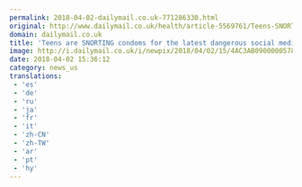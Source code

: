 ```yaml
---
permalink: 2018-04-02-dailymail.co.uk-771286330.html
original: http://www.dailymail.co.uk/health/article-5569761/Teens-SNORTING-condoms-latest-dangerous-social-media-trend-condom-challenge.html?ITO=1490&ns_mchannel=rss&ns_campaign=1490
domain: dailymail.co.uk
title: 'Teens are SNORTING condoms for the latest dangerous social media trend'
image: http://i.dailymail.co.uk/i/newpix/2018/04/02/15/4AC3AB0900000578-0-image-a-18_1522680766223.jpg
date: 2018-04-02 15:36:12
category: news_us
translations: 
 - 'es'
 - 'de'
 - 'ru'
 - 'ja'
 - 'fr'
 - 'it'
 - 'zh-CN'
 - 'zh-TW'
 - 'ar'
 - 'pt'
 - 'hy'
---
```


